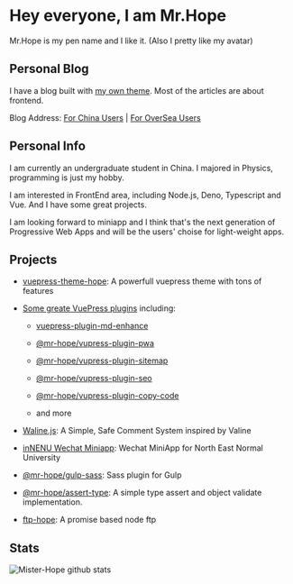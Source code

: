 # Hey everyone, I am Mr.Hope

Mr.Hope is my pen name and I like it. (Also I pretty like my avatar)

## Personal Blog

I have a blog built with [my own theme](https://vuepress-theme-hope.github.io). Most of the articles are about frontend.

Blog Address: [For China Users](https://mrhope.site) | [For OverSea Users](https://mister-hope.github.io)

## Personal Info

I am currently an undergraduate student in China. I majored in Physics, programming is just my hobby.

I am interested in FrontEnd area, including Node.js, Deno, Typescript and Vue. And I have some great projects.

I am looking forward to miniapp and I think that's the next generation of Progressive Web Apps and will be the users' choise for light-weight apps.

## Projects

- [vuepress-theme-hope](https://vuepress-theme-hope.github.io): A powerfull vuepress theme with tons of features

- [Some greate VuePress plugins](https://vuepress-theme-hope.github.io/guide/#%F0%9F%A7%A9build-in-plugins) including:
  - [vuepress-plugin-md-enhance](https://vuepress-theme-hope.github.io/md-enhance/)
  
  - [@mr-hope/vupress-plugin-pwa](https://vuepress-theme-hope.github.io/pwa/)
  
  - [@mr-hope/vupress-plugin-sitemap](https://vuepress-theme-hope.github.io/sitemap/)
  
  - [@mr-hope/vupress-plugin-seo](https://vuepress-theme-hope.github.io/seo/)
  
  - [@mr-hope/vupress-plugin-copy-code](https://vuepress-theme-hope.github.io/copy-code/)

  - and more

- [Waline.js](https://waline.js.org): A Simple, Safe Comment System inspired by Valine

- [inNENU Wechat Miniapp](https://github.com/Hope-Studio/inNENU-miniapp): Wechat MiniApp for North East Normal University

- [@mr-hope/gulp-sass](https://github.com/Mister-Hope/gulp-sass): Sass plugin for Gulp

- [@mr-hope/assert-type](https://github.com/Mister-Hope/assert-type): A simple type assert and object validate implementation.

- [ftp-hope](https://github.com/Mister-Hope/ftp-hope): A promise based node ftp

## Stats

![Mister-Hope github stats](https://github-readme-stats.vercel.app/api?username=mister-hope)


